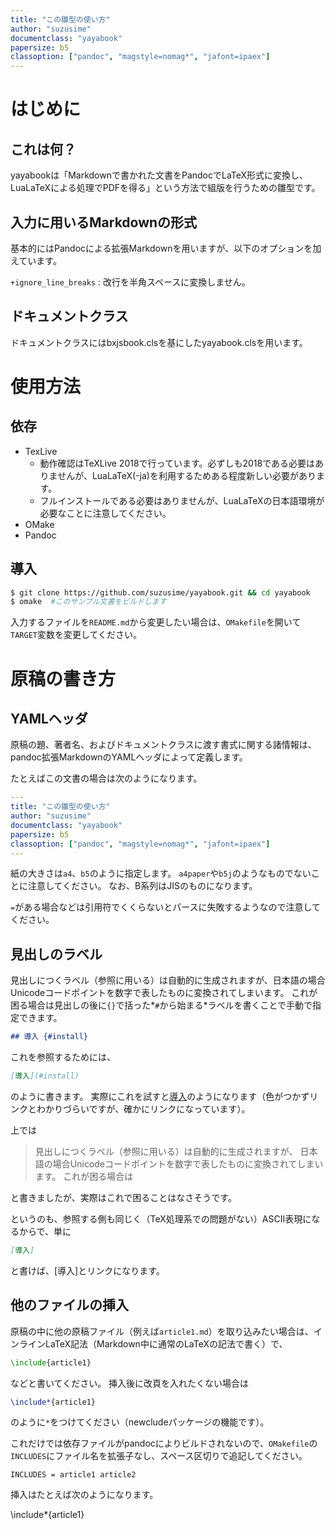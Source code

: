 ```yaml
---
title: "この雛型の使い方"
author: "suzusime"
documentclass: "yayabook"
papersize: b5
classoption: ["pandoc", "magstyle=nomag*", "jafont=ipaex"]
---
```


# はじめに
## これは何？
yayabookは「Markdownで書かれた文書をPandocでLaTeX形式に変換し、LuaLaTeXによる処理でPDFを得る」という方法で組版を行うための雛型です。

## 入力に用いるMarkdownの形式
基本的にはPandocによる拡張Markdownを用いますが、以下のオプションを加えています。

`+ignore_line_breaks`
:    改行を半角スペースに変換しません。


## ドキュメントクラス
ドキュメントクラスにはbxjsbook.clsを基にしたyayabook.clsを用います。

# 使用方法
## 依存
- TexLive
    - 動作確認はTeXLive 2018で行っています。必ずしも2018である必要はありませんが、LuaLaTeX(-ja)を利用するためある程度新しい必要があります。
    - フルインストールである必要はありませんが、LuaLaTeXの日本語環境が必要なことに注意してください。
- OMake
- Pandoc

## 導入
```bash
$ git clone https://github.com/suzusime/yayabook.git && cd yayabook
$ omake  #このサンプル文書をビルドします
```

入力するファイルを`README.md`から変更したい場合は、`OMakefile`を開いて`TARGET`変数を変更してください。

# 原稿の書き方
## YAMLヘッダ
原稿の題、著者名、およびドキュメントクラスに渡す書式に関する諸情報は、pandoc拡張MarkdownのYAMLヘッダによって定義します。

たとえばこの文書の場合は次のようになります。

```yaml
---
title: "この雛型の使い方"
author: "suzusime"
documentclass: "yayabook"
papersize: b5
classoption: ["pandoc", "magstyle=nomag*", "jafont=ipaex"]
---
```

紙の大きさは`a4`、`b5`のように指定します。
`a4paper`や`b5j`のようなものでないことに注意してください。
なお、B系列はJISのものになります。

`=`がある場合などは引用符でくくらないとパースに失敗するようなので注意してください。

## 見出しのラベル
見出しにつくラベル（参照に用いる）は自動的に生成されますが、日本語の場合Unicodeコードポイントを数字で表したものに変換されてしまいます。
これが困る場合は見出しの後に`{}`で括った*`#`から始まる*ラベルを書くことで手動で指定できます。

```markdown
## 導入 {#install}
```

これを参照するためには、

```markdown
[導入](#install)
```

のように書きます。
実際にこれを試すと[導入](#install)のようになります（色がつかずリンクとわかりづらいですが、確かにリンクになっています）。

上では

> 見出しにつくラベル（参照に用いる）は自動的に生成されますが、
  日本語の場合Unicodeコードポイントを数字で表したものに変換されてしまいます。
  これが困る場合は

と書きましたが、実際はこれで困ることはなさそうです。

というのも、参照する側も同じく（TeX処理系での問題がない）ASCII表現になるからで、単に

```markdown
[導入]
```

と書けば、[導入]とリンクになります。

## 他のファイルの挿入
原稿の中に他の原稿ファイル（例えば`article1.md`）を取り込みたい場合は、インラインLaTeX記法（Markdown中に通常のLaTeXの記法で書く）で、

```latex
\include{article1}
```

などと書いてください。
挿入後に改頁を入れたくない場合は

```latex
\include*{article1}
```

のように`*`をつけてください（newcludeパッケージの機能です）。

これだけでは依存ファイルがpandocによりビルドされないので、`OMakefile`の`INCLUDES`にファイル名を拡張子なし、スペース区切りで追記してください。

```
INCLUDES = article1 article2
```

挿入はたとえば次のようになります。

\include*{article1}

